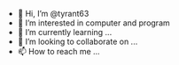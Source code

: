 - 👋 Hi, I’m @tyrant63
- 👀 I’m interested in computer and program
- 🌱 I’m currently learning ...
- 💞️ I’m looking to collaborate on ...
- 📫 How to reach me ...

<!---
tyrant63/tyrant63 is a ✨ special ✨ repository because its `README.md` (this file) appears on your GitHub profile.
You can click the Preview link to take a look at your changes.
--->

